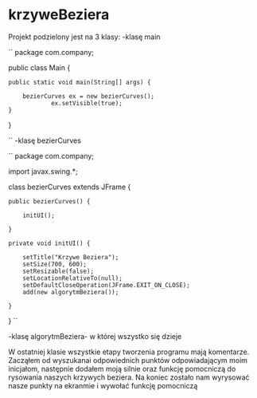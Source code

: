 # krzyweBeziera
Projekt podzielony jest na 3 klasy:
-klasę main

``
package com.company;

public class Main {

    public static void main(String[] args) {
    
        bezierCurves ex = new bezierCurves();
                ex.setVisible(true);
    }
}

``
-klasę bezierCurves

``
package com.company;

import javax.swing.*;

class bezierCurves extends JFrame {

    public bezierCurves() {
    
        initUI();
        
    }
    
    private void initUI() {
    
        setTitle("Krzywe Beziera");
        setSize(700, 600);
        setResizable(false);
        setLocationRelativeTo(null);
        setDefaultCloseOperation(JFrame.EXIT_ON_CLOSE);
        add(new algorytmBeziera());
        
    }
}
``

-klasę algorytmBeziera- w której wszystko się dzieje

W ostatniej klasie wszystkie etapy tworzenia programu mają komentarze. Zacząłem od wyszukanai odpowiednich punktów odpowiadającym moim inicjałom, następnie dodałem moją silnie oraz funkcję pomocniczą do rysowania naszych krzywych beziera. Na koniec zostało nam wyrysować nasze punkty na ekranmie i wywołać funkcję pomocniczą
